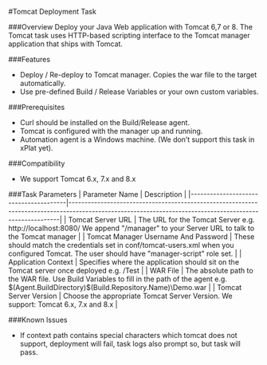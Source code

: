 #Tomcat Deployment Task

###Overview
Deploy your Java Web application with Tomcat 6,7 or 8. The Tomcat task uses HTTP-based scripting interface to the Tomcat manager application that ships with Tomcat.
 
###Features
* Deploy / Re-deploy to Tomcat manager. Copies the war file to the target automatically.
* Use pre-defined Build / Release Variables or your own custom variables.
 
###Prerequisites
* Curl should be installed on the Build/Release agent.
* Tomcat is configured with the manager up and running.
* Automation agent is a Windows machine.  (We don’t support this task in xPlat yet).

###Compatibility
* We support Tomcat 6.x, 7.x and 8.x

###Task Parameters
|  Parameter Name                       |  Description                                                                                                                                            |
|---------------------------------------|---------------------------------------------------------------------------------------------------------------------------------------------------------|
|  Tomcat Server URL                    |  The URL for the Tomcat Server e.g. http://localhost:8080/ We append "/manager" to your Server URL to talk to the Tomcat manager                        |
|  Tomcat Manager Username And Password | These should match the credentials set in conf/tomcat-users.xml when you configured Tomcat. The user should have "manager-script" role set.             |
|  Application Context                  | Specifies where the application should sit on the Tomcat server once deployed e.g. /Test                                                                |
|  WAR File                             | The absolute path to the WAR file. Use Build Variables to fill in the path of the agent e.g. $(Agent.BuildDirectory)\$(Build.Repository.Name)\Demo.war  |
|  Tomcat Server Version                |   Choose the appropriate Tomcat Server Version. We support: Tomcat 6.x, 7.x and 8.x                                                                     |

###Known Issues
* If context path contains special characters which tomcat does not support, deployment will fail, task logs also prompt so, but task will pass.
 